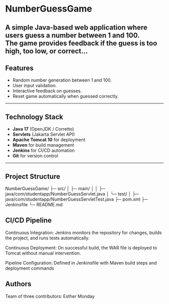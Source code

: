 # NumberGuessGame

A simple Java-based web application where users guess a number between 1 and 100.  
The game provides feedback if the guess is too high, too low, or correct...
---

## Features

- Random number generation between 1 and 100.
- User input validation.
- Interactive feedback on guesses.
- Reset game automatically when guessed correctly.

---

## Technology Stack

- **Java 17** (OpenJDK / Corretto)
- **Servlets** (Jakarta Servlet API)
- **Apache Tomcat 10** for deployment
- **Maven** for build management
- **Jenkins** for CI/CD automation
- **Git** for version control

---

## Project Structure
NumberGuessGame/
├─ src/
│ ├─ main/
│ │ ├─ java/com/studentapp/NumberGuessServlet.java
│ └─ test/
│ ├─ java/com/studentapp/NumberGuessServletTest.java
├─ pom.xml
├─ Jenkinsfile
└─ README.md

## CI/CD Pipeline

Continuous Integration: Jenkins monitors the repository for changes, builds the project, and runs tests automatically.

Continuous Deployment: On successful build, the WAR file is deployed to Tomcat without manual intervention.

Pipeline Configuration: Defined in Jenkinsfile with Maven build steps and deployment commands
## Authors

Team of three contributors: Esther Monday

